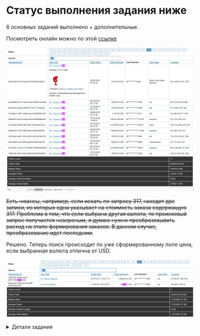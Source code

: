 # Статус выполнения задания ниже
6 основных заданий выполнено + дополнительные.

Посмотреть онлайн можно по этой [ссылке](http://port--9000.h.sandbox.maxano.com/#sort=order_date&reversed=no&rate=ISK&search=ock)

![Поиск и сортировка](https://raw.githubusercontent.com/m4x4n0/wg_forge_frontend/master/2019-03-12_000345.png "Поиск и сортировка")

~~Есть нюансы, например, если искать по запросу 317, находит две записи, из которых одна указывает на стоимость заказа содержащую 317. Проблема в том, что если выбрана другая валюта, то происковый запрос получается невереным, я думаю нужно преобразовывать расход на этапе формирования заказов. В данном случае, преобразование идет последним.~~ 

Решено. Теперь поиск происходит по уже сформированному поле цена, если выбранная волюта отлична от USD.

![Поиск по числу 317](https://raw.githubusercontent.com/m4x4n0/wg_forge_frontend/master/2019-03-12_224037.png "Поиск по числу 317")

<details><summary>Детали задания</summary>

# Тестовое задание WG Forge Platform Front-End

Это стартовый проект для выполнения тестового задания программы WG Forge Platform Front-End, на основе которого вам нужно выполнять задание.

## Подготовка

 - ⚠️ Убедитесь, что в вашей системе установлен node.js последней стабильной версии - https://nodejs.org/en/
 - Сделайте fork проекта; подробную информацию можно получить здесь:
 https://help.github.com/articles/about-forks/
 - Склонируйте репозиторий своего форка:
```sh
git clone https://github.com/<username>/wg_forge_frontend.git
```
 - Перейдите в корневую директорию проекта и установите зависимости  командой (подробно об npm и зависимостях можно узнать на сайте: https://docs.npmjs.com/):
```sh
npm install
```
 - Для запуска проекта выполните команду:
```sh
npm start
```


## Задача:
Необходимо реализовать вывод в табличное представление данных o заказах, которые хранятся в файле `orders.json`, а также связаной информации о пользователе, которая хранится в файлах `users.json` и `companies.json` в директории `data` данного репозитория.


### `orders.json`
В файле `orders.json` хранится сериализованный в JSON массив заказов, каждый из которых соответствует следующей схеме:

```javascript
{
    "id": 11,   // порядковый номер записи
    "transaction_id": "8292e007-4682-idkfa-a404-eed9662fa5cc", // уникальный номер заказа
    "created_at": "1513808027", // временнáя метка создания заказа в формате unix
    "user_id": 15,  // идентификатор пользователя
    "total": "453.47", // общая сумма заказа в базовой валюте (USD)
    "card_type": "diners-club-carte-blanche", // тип карты оплаты
    "card_number": "30526651224733", // номер карты оплаты
    "order_country": "IS",  // страна, из которой сделан заказ
    "order_ip": "211.145.96.59" // IP-адрес пользователя, с которого сделан заказ
}
```

поле | тип | описание
------- |------- |-------
id | integer | порядковый номер записи
transaction_id | string | уникальный номер заказа
created_at | string | временнáя метка создания заказа в формате unix (timestamp)
user_id | integer | идентификатор пользователя
total | float | общая сумма заказа в базовой валюте (USD)
card_type | string | тип карты оплаты
card_number | string | номер карты оплаты
order_country | string | страна, из которой сделан заказ
order_ip | string | IP-адрес пользователя, с которого сделан заказ

### `users.json`
В файле `user.json` содержится сериализованный в JSON массив пользователей. Вот описание:
```json
{
    "id": 15,
    "first_name": "Ivan",
    "last_name": "Ivanivanskiy",
    "gender": "Male",
    "birthday": "665366400",
    "avatar": "https://robohash.org/quibusdamminusea.bmp?size=100x100&set=set1",
    "company_id": 6
}
```

поле | тип | описание
------- |------- |-------
id | integer | идентификатор пользователя, соответстует `order.user_id`
first_name | string | имя пользователя
last_name | string | фамилия пользователя
gender | string | пол, может быть один из "Male", "Female"
birthday | float / null | день рождения пользователя в формате unix timestamp
avatar | string / null | ссылка на изображения с аватаром пользователя
company_id | integer / null | идентификатор компании, которую представляет пользователь

### `companies.json`
И наконец, файл `companies.json` хранит сериализованный в JSON массив зарегистрированных компаний. Имеется следующая информация:
```json
{
    "id": 6,
    "title": "Bumbershoot Corp.",
    "industry": "Apparel",
    "market_cap": "$36.6M",
    "sector": "Consumer Services",
    "url": "http://awesome.website"
}
```

поле | тип | описание
------- |------- |-------
id | integer | идентификатор компании, соответстует `user.id`
title | string | название компании
industry | string | отрасль деятельности
market_cap | string  | рыночная капитализация
sector | string | специализация компании
url | string / null | ссылка на сайт компании


> ⚠️ Обратите внимание, что некоторые поля у объектов `user` и `company` могут принимать значение null. ⚠️

## Задание 1

Реализовать вывод данных в таблицу на странице нашего приложения. Структура таблицы должна выглядеть так:


```html
<table>
    <thead>
        <tr>
            <th>Transaction ID</th>
            <th>User Info</th>
            <th>Order Date</th>
            <th>Order Amount</th>
            <th>Card Number</th>
            <th>Card Type</th>
            <th>Location</th>
        </tr>
    </thead>
    <tbody>
       ...тут будут данные о заказах...
    </tbody>
</table>
```


Для каждого заказа необходимо поместить соответствющие данные в строку в таблице.
Каждый `<tr>` в html-таблице должен иметь id в заданном формате: `order_%id_записи%`.
В ячейке `User` пока выводим только идентификатор пользователя.
Дата создания заказа должна отображаться в формате `DD/MM/YYYY hh:mm:ss`.
Номер карты необходимо экранировать так, чтобы на странице отображались только первые две и последние четыре цифры номера. Номер заказа и тип карты выводим как есть.
Сумма заказа должна отображаться в денежном формате, валюта USD.
В ячейке `Location` информация должна быть предоставлена в следующем формате: `%order_country% (%order_ip%)`.
Например:
```html
<tr id="order_11">
    <td>8292e007-4682-idkfa-a404-eed9662fa5cc</td>
    <td class="user_data">15</td>
    <td>21/12/2017, 1:13:47 AM</td>
    <td>$453.47</td>
    <td>30********4733</td>
    <td>diners-club-carte-blanche</td>
    <td>IS (211.145.96.59)<td>
</tr>
```


## Задание 2

Заполняем ячейку `User Info`. Для этого нам потребуется загрузить список пользователей из файла `users.json` и найти пользователя c `id` соответствующего `order.user_id`.
Далее, необходимо сфомировать строку с обращением (`Mr.` если `Male` в поле `Gender`, иначе `Ms.`), именем и фамилией. Эта строка должна быть обернута в тег `<a href="#">`.
Полученный результат помещаем в ячейку таблицы:

```html
<tr id="order_11">
    ...
    <td class="user-data">
        <a href="#">Mr. Ivan Ivanivanskiy</a>
    </td>
    ...
</tr>
```


## Задание 3

Дополним и немного оживим нашу таблицу. Добавим блок `<div class="user-details">`, в который поместим дополнительную информацию о пользователе и связаной с ним компании (если соответствующая информации имеется):
- Birthday: 01/02/1991
- элемент img с картинкой шириной не более 100px
- Company: Bumbershoot Corp.
- Industry: Apparel / Consumer Services

Для нашего примера это будет выглядеть так:

```html
<tr id="order_11">
    ...
    <td class="user-data">
        <a href="#">Mr. Ivan Ivanivanskiy</a>

        <div class="user-details">
            <p>Birthday: 01/02/1991</p>
            <p><img src="" width="100px"></p>
            <p>Company: <a href="http://awesome.website">Bumbershoot Corp.</a></p>
            <p>Industry: Apparel / Consumer Services</p>
        </div>

    </td>
    ...
</tr>
```


Теперь необходимо добавить обработчик события "click", который будет показывать/скрывать блок `div.user-details` при нажатии на ссылку. Перехода по ссылке происходить не должно. Состояние по-умолчанию: блок с информацией должен быть скрыт.

 - Если в данных представлена ссылка на изображение, то в таблице должна выводиться миниатюра изображения, а не сама ссылка (поле данных `avatar`).
 - Для `url` полей данных должна выводится ссылка, по которой пользователь может совершить переход из таблицы.
 - ⚠️ Любые ссылки на внешние ресурсы в нашем приложении должны открываться в новой вкладке или новом окне! ⚠️


## Задание 4

Давайте добавим возможность сортировки таблицы. Помните заголовок `thead` нашей таблицы? Необходимо, чтобы при клике на ячейку заголовка (например, `<thead>Order Amount</thead>`) данные в таблице сортировались по соответствующему полю в порядке возрастания (для численных данных) или алфавитном (для текстовых данных). Стоит учесть, что некоторые столбцы отображают данные из нескольких полей объекта `order` и связаных с ним объектов `user` и `company`. В таком случае, при сортировке следуюет рукодствоваться следующими правилами:

столбец | порядок сортировки
--------| ------------------
`User Info` | сортировать по полям `first_name` и `last_name`. Остальными данными в ячейке пренебречь
`Card Number` | не сортировать по данному столбцу
`Location` | сортировать сначала по Country, потом по IP-адресу. IP-адрес считать строкой


Если таблица отсортирована по какому-либо столбцу, к соответствующей ячейке заголовка необходимо добавить тэг с символом, информирующем пользователя о текущем состоянии:
```html
<span>&#8595;</span>
```

Например, в случае сортировки по `Order Amount` заголовок таблицы должен иметь следующую разметку:

```html
<thead>
    <tr>
        <th>#</th>
        <th>User Info</th>
        <th>Order Date</th>
        <th>Order Amount <span>&#8595;</span></th>
        <th>Card Number</th>
        <th>Card Type</th>
        <th>Location</th>
    </tr>
</thead>
```

[Кликабельные](https://ru.wiktionary.org/wiki/%D0%BA%D0%BB%D0%B8%D0%BA%D0%B0%D0%B1%D0%B5%D0%BB%D1%8C%D0%BD%D1%8B%D0%B9) элементы заголовка таблицы при наведении на них должны менять тип курсора на указатель типа `pointer` (вроде этого, 👆).


## Задание 5

Собираем статистику. Внизу таблицы необходимо добавить несколько строк со статистической информацией.
 - Общее количество заказов выведенное на текущий момент в таблице
 - Общая стоимость всех заказов (в денежном формате)
 - [Медиана](https://ru.wikipedia.org/wiki/%D0%9C%D0%B5%D0%B4%D0%B8%D0%B0%D0%BD%D0%B0_(%D1%81%D1%82%D0%B0%D1%82%D0%B8%D1%81%D1%82%D0%B8%D0%BA%D0%B0)) по всем выведенным заказам
 - [Средний чек](https://ru.wikipedia.org/wiki/%D0%A1%D1%80%D0%B5%D0%B4%D0%BD%D0%B8%D0%B9_%D1%87%D0%B5%D0%BA) по всем выведенным заказам
 - Средний чек для женщин
 - Средний чек для мужчин

Разметка блока со статистикой может выглядеть так:
```html
<tr>
    <td>Orders Count</td>
    <td>11</td>
</tr>
<tr>
    <td>Orders Total</td>
    <td>$ 6722.72</td>
</tr>
<tr>
    <td>Median Value</td>
    <td>$ 593.72</td>
</tr>
<tr>
    <td>Average Check</td>
    <td>$ 611.16</td>
</tr>
<tr>
    <td>Average Check (Female)</td>
    <td>$ 395.18</td>
</tr>
<tr>
    <td>Average Check (Male)</td>
    <td>$ 692.15</td>
</tr>
```

Следует учесть, что количество ячеек в строках с информацией о заказе не совпадает с количеством ячеек в строках со статистикой, поэтому последние необходимо объединить. HTML-таблицы имеют встроенный механизм для этого.


## Задание 6

Поиск по таблице. Для упрощения работы с таблицей заказов нужно предоставить пользователю возможность поиска по данным заказов. Для этого давайте добавим поле ввода, при изменении которого в таблице должны отобразиться только те заказы, одно или несколько полей которых содержат в себе значение поля поиска.
Для этого поместим в "шапку" таблицы поле поиска:

```html
<tr>
    <th>Search:</th>
    <th><input type="text" id="search"></th>
</tr>
```

При реализации функции поиска можно ограничиться следующими полями заказа, в которых производить поиск:
 - Имя и фамилия пользователя (`user.{first_name,last_name}`)
 - Все поля объекта `order`, кроме `created_at`, `card_number`

> ⚠️ Обратите внимание, что если к таблице применена сортировка по какому-либо столбцу, то она должна применяться и при выводе найденных заказов.

Если заказов соответствующих заданому критерию поиска не найдено, необходимо в таблице вывести одну строку с надписью `Nothing found`.
```html
<tr>
    <td>Nothing found</td>
</tr>
```

Также при использовании поиска должны обновляться данные в блоке статистики. Если поиск не дал результатов, то вместо значений в ячейках таблицы выводить блок `<span>n/a</span>.


## Как выполнять задание

Вывод данных должен быть организован в html-элемент `div` с идентификатором `app` в файле `src/index.html`

JavaScript-код, реализующий вывод данных, должен быть реализован в файле `src/app.js` - это входная точка вашего приложения. Дальнейшая структура приложения - на ваше усмотрение.

> ⚠️ Мы ожидаем задание решенное на чистом JavaScript (можно использовать ES2015+). Если вы хотите выполнить тестовое задание с использованием фреймворка, тогда вам потребуется также прислать нам обоснование своего выбора конкретного фреймворка.

> 🛑 Нельзя модифицировать файлы с исходными данными (`data\orders.json`, `data\users.json` и `data\companies.json`), секцию `output` из `webpack.config.js`, а также команды запуска проекта из секции `scripts` файла `package.json`. Изменения в этих файлах могут повлечь за собой нарушения в работе системы автоматической проверки и задание не будет оценено.


## Дополнительные задачи

 - Для реализации CSS-стилей можно использовать любой css-фреймворк - например, [Bootstrap](https://getbootstrap.com/)
 - Организовать асинхронную загрузку данных посредством вызовов к API, которое будет доступно по адресу `http://localhost:9000/api/%имя_файла%` после запуска проекта.
 - Реализовать возможность переключения валюты для данных в денежном формате. Данные для конвертации валют брать отсюда - https://api.exchangeratesapi.io/latest, базовой валютой считать USD.
</details>